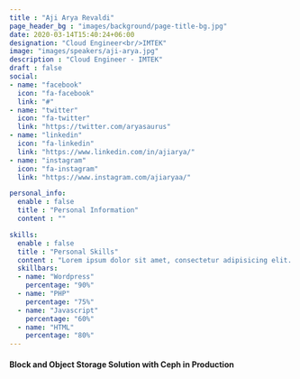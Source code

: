 ```yaml
---
title : "Aji Arya Revaldi"
page_header_bg : "images/background/page-title-bg.jpg"
date: 2020-03-14T15:40:24+06:00
designation: "Cloud Engineer<br/>IMTEK"
image: "images/speakers/aji-arya.jpg"
description : "Cloud Engineer - IMTEK"
draft : false
social:
- name: "facebook"
  icon: "fa-facebook"
  link: "#"
- name: "twitter"
  icon: "fa-twitter"
  link: "https://twitter.com/aryasaurus"
- name: "linkedin"
  icon: "fa-linkedin"
  link: "https://www.linkedin.com/in/ajiarya/"
- name: "instagram"
  icon: "fa-instagram"
  link: "https://www.instagram.com/ajiaryaa/"

personal_info:
  enable : false
  title : "Personal Information"
  content : ""

skills:
  enable : false
  title : "Personal Skills"
  content : "Lorem ipsum dolor sit amet, consectetur adipisicing elit. Excepturi explicabo suscipit deleniti voluptatum quos nostrum iure doloremque."
  skillbars:
  - name: "Wordpress"
    percentage: "90%"
  - name: "PHP"
    percentage: "75%"
  - name: "Javascript"
    percentage: "60%"
  - name: "HTML"
    percentage: "80%"
---
```

#### Block and Object Storage Solution with Ceph in Production
